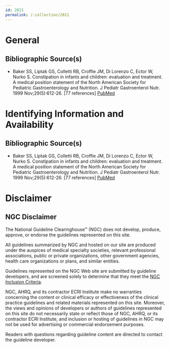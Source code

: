 ```yaml
---
id: 2821
permalink: /:collection/2821
---
```


# General

## Bibliographic Source(s)

- Baker SS, Liptak GS, Colletti RB, Croffie JM, Di Lorenzo C, Ector W, Nurko S. Constipation in infants and children: evaluation and treatment. A medical position statement of the North American Society for Pediatric Gastroenterology and Nutrition. J Pediatr Gastroenterol Nutr. 1999 Nov;29(5):612-26. [77 references] [ PubMed ](http://www.ncbi.nlm.nih.gov/entrez/query.fcgi?cmd=Retrieve&db=pubmed&dopt=Abstract&list_uids=10554136)

# Identifying Information and Availability

## Bibliographic Source(s)

- Baker SS, Liptak GS, Colletti RB, Croffie JM, Di Lorenzo C, Ector W, Nurko S. Constipation in infants and children: evaluation and treatment. A medical position statement of the North American Society for Pediatric Gastroenterology and Nutrition. J Pediatr Gastroenterol Nutr. 1999 Nov;29(5):612-26. [77 references] [ PubMed ](http://www.ncbi.nlm.nih.gov/entrez/query.fcgi?cmd=Retrieve&db=pubmed&dopt=Abstract&list_uids=10554136)

# Disclaimer

## NGC Disclaimer

The National Guideline Clearinghouse™ (NGC) does not develop, produce, approve, or endorse the guidelines represented on this site.

All guidelines summarized by NGC and hosted on our site are produced under the auspices of medical specialty societies, relevant professional associations, public or private organizations, other government agencies, health care organizations or plans, and similar entities.

Guidelines represented on the NGC Web site are submitted by guideline developers, and are screened solely to determine that they meet the [NGC Inclusion Criteria](/help-and-about/summaries/inclusion-criteria).

NGC, AHRQ, and its contractor ECRI Institute make no warranties concerning the content or clinical efficacy or effectiveness of the clinical practice guidelines and related materials represented on this site. Moreover, the views and opinions of developers or authors of guidelines represented on this site do not necessarily state or reflect those of NGC, AHRQ, or its contractor ECRI Institute, and inclusion or hosting of guidelines in NGC may not be used for advertising or commercial endorsement purposes.

Readers with questions regarding guideline content are directed to contact the guideline developer.

